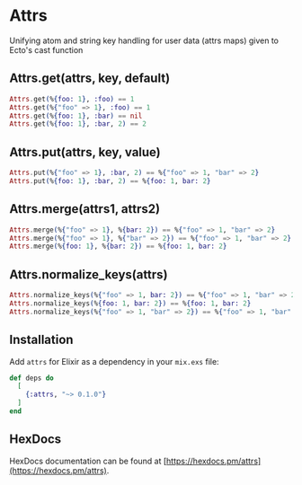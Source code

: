 # Attrs

Unifying atom and string key handling for user data (attrs maps) given to Ecto's cast function

## Attrs.get(attrs, key, default)

```elixir
Attrs.get(%{foo: 1}, :foo) == 1
Attrs.get(%{"foo" => 1}, :foo) == 1
Attrs.get(%{foo: 1}, :bar) == nil
Attrs.get(%{foo: 1}, :bar, 2) == 2
```

## Attrs.put(attrs, key, value)

```elixir
Attrs.put(%{"foo" => 1}, :bar, 2) == %{"foo" => 1, "bar" => 2}
Attrs.put(%{foo: 1}, :bar, 2) == %{foo: 1, bar: 2}
```

## Attrs.merge(attrs1, attrs2)

```elixir
Attrs.merge(%{"foo" => 1}, %{bar: 2}) == %{"foo" => 1, "bar" => 2}
Attrs.merge(%{"foo" => 1}, %{"bar" => 2}) == %{"foo" => 1, "bar" => 2}
Attrs.merge(%{foo: 1}, %{bar: 2}) == %{foo: 1, bar: 2}
```

## Attrs.normalize_keys(attrs)

```elixir
Attrs.normalize_keys(%{"foo" => 1, bar: 2}) == %{"foo" => 1, "bar" => 2}
Attrs.normalize_keys(%{foo: 1, bar: 2}) == %{foo: 1, bar: 2}
Attrs.normalize_keys(%{"foo" => 1, "bar" => 2}) == %{"foo" => 1, "bar" => 2}
```

## Installation

Add `attrs` for Elixir as a dependency in your `mix.exs` file:

```elixir
def deps do
  [
    {:attrs, "~> 0.1.0"}
  ]
end
```

## HexDocs

HexDocs documentation can be found at [https://hexdocs.pm/attrs](https://hexdocs.pm/attrs).
